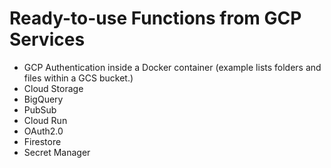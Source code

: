 # Ready-to-use Functions from GCP Services

- GCP Authentication inside a Docker container (example lists folders and files within a GCS bucket.)
- Cloud Storage
- BigQuery
- PubSub
- Cloud Run
- OAuth2.0
- Firestore
- Secret Manager
